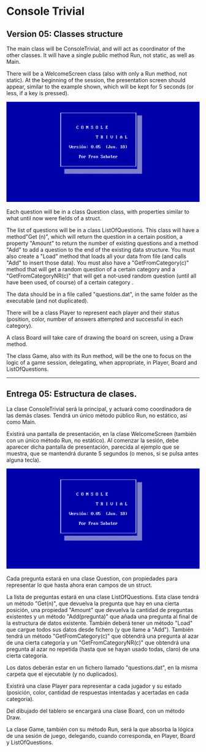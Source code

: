 # Console Trivial

## Version 05: Classes structure

The main class will be ConsoleTrivial, and will act as coordinator of the other 
classes. It will have a single public method Run, not static, as well as Main.

There will be a WelcomeScreen class (also with only a Run method, not static). 
At the beginning of the session, the presentation screen should appear, similar 
to the example shown, which will be kept for 5 seconds (or less, if a key is 
pressed).

![](welcome.png)

Each question will be in a class Question class, with properties similar to 
what until now were fields of a struct.

The list of questions will be in a class ListOfQuestions. This class will have 
a method"Get (n)", which will return the question in a certain position, a 
property "Amount" to return the number of existing questions and a method "Add" 
to add a question to the end of the existing data structure. You must also 
create a "Load" method that loads all your data from file (and calls "Add" to 
insert those data). You must also have a "GetFromCategory(c)" method that will 
get a random question of a certain category and a "GetFromCategoryNR(c)" that 
will get a not-used random question  (until all have been used, of course) of a 
certain category .

The data should be in a file called "questions.dat", in the same folder as the 
executable (and not duplicated).

There will be a class Player to represent each player and their status 
(position, color, number of answers attempted and successful in each category).

A class Board will take care of drawing the board on screen, using a Draw 
method.

The class Game, also with its Run method, will be the one to focus on the logic 
of a game session, delegating, when appropriate, in Player, Board and 
ListOfQuestions.


---


## Entrega 05: Estructura de clases.

La clase ConsoleTrivial será la principal, y actuará como coordinadora de las 
demás clases. Tendrá un único método público Run, no estático, así como Main.

Existirá una pantalla de presentación, en la clase WelcomeScreen (también con 
un único método Run, no estático). Al comenzar la sesión, debe aparecer dicha 
pantalla de presentación, parecida al ejemplo que se muestra, que se mantendrá 
durante 5 segundos (o menos, si se pulsa antes alguna tecla).

![](welcome.png)

Cada pregunta estará en una clase Question, con propiedades para representar lo 
que hasta ahora eran campos de un struct.

La lista de preguntas estará en una clase ListOfQuestions. Esta clase tendrá un 
método "Get(n)", que devuelva la pregunta que hay en una cierta posición, una 
propiedad "Amount" que devuelva la cantidad de preguntas existentes y un método 
"Add(pregunta)" que añada una pregunta al final de la estructura de datos 
existente. También deberá tener un método "Load" que cargue todos sus datos 
desde fichero (y que llame a "Add"). También tendrá un método 
"GetFromCategory(c)" que obtendrá una pregunta al azar de una cierta categoría 
y un "GetFromCategoryNR(c)" que obtendrá una pregunta al azar no repetida 
(hasta que se hayan usado todas, claro) de una cierta categoría.

Los datos deberán estar en un fichero llamado "questions.dat", en la misma 
carpeta que el ejecutable (y no duplicados).

Existirá una clase Player para representar a cada jugador y su estado 
(posición, color, cantidad de respuestas intentadas y acertadas en cada 
categoría).

Del dibujado del tablero se encargará una clase Board, con un método Draw.

La clase Game, también con su método Run, será la que absorba la lógica de una 
sesión de juego, delegando, cuando corresponda, en Player, Board y 
ListOfQuestions.

